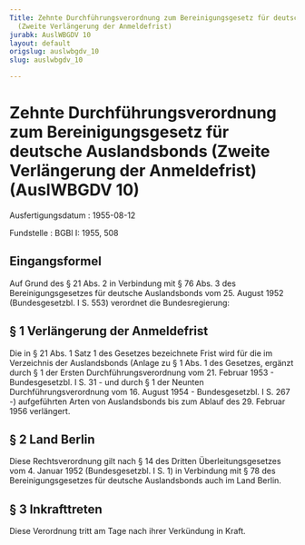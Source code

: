 ```yaml
---
Title: Zehnte Durchführungsverordnung zum Bereinigungsgesetz für deutsche Auslandsbonds
  (Zweite Verlängerung der Anmeldefrist)
jurabk: AuslWBGDV 10
layout: default
origslug: auslwbgdv_10
slug: auslwbgdv_10

---
```


# Zehnte Durchführungsverordnung zum Bereinigungsgesetz für deutsche Auslandsbonds (Zweite Verlängerung der Anmeldefrist) (AuslWBGDV 10)

Ausfertigungsdatum
:   1955-08-12

Fundstelle
:   BGBl I: 1955, 508



## Eingangsformel

Auf Grund des § 21 Abs. 2 in Verbindung mit § 76 Abs. 3 des
Bereinigungsgesetzes für deutsche Auslandsbonds vom 25. August 1952
(Bundesgesetzbl. I S. 553) verordnet die Bundesregierung:


## § 1 Verlängerung der Anmeldefrist

Die in § 21 Abs. 1 Satz 1 des Gesetzes bezeichnete Frist wird für die
im Verzeichnis der Auslandsbonds (Anlage zu § 1 Abs. 1 des Gesetzes,
ergänzt durch § 1 der Ersten Durchführungsverordnung vom 21. Februar
1953 - Bundesgesetzbl. I S. 31 - und durch § 1 der Neunten
Durchführungsverordnung vom 16. August 1954 - Bundesgesetzbl. I S. 267
-) aufgeführten Arten von Auslandsbonds bis zum Ablauf des 29. Februar
1956 verlängert.


## § 2 Land Berlin

Diese Rechtsverordnung gilt nach § 14 des Dritten Überleitungsgesetzes
vom 4. Januar 1952 (Bundesgesetzbl. I S. 1) in Verbindung mit § 78 des
Bereinigungsgesetzes für deutsche Auslandsbonds auch im Land Berlin.


## § 3 Inkrafttreten

Diese Verordnung tritt am Tage nach ihrer Verkündung in Kraft.

